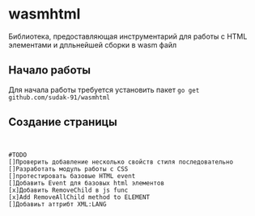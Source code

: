# wasmhtml
Библиотека, предоставляющая инструментарий для работы с HTML элементами и дпльнейшей сборки в wasm файл

## Начало работы
Для начала работы требуется установить пакет
`go get github.com/sudak-91/wasmhtml`

## Создание страницы

```


#TODO
[]Проверить добавление несколько свойств стиля последовательно
[]Разработать модуль работы с CSS
[]протестировать базовые HTML event
[]Добавить Event для базовых html элементов
[x]Добавить RemoveChild в js func
[x]Add RemoveAllChild method to ELEMENT
[]Добавиьт аттрибт XML:LANG